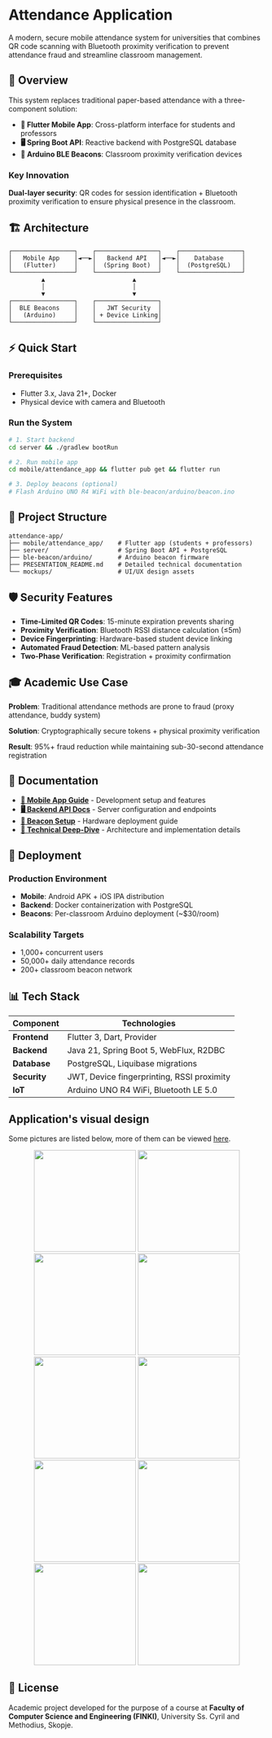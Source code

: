 # Attendance Application

A modern, secure mobile attendance system for universities that combines QR code scanning with Bluetooth proximity verification to prevent attendance
fraud and streamline classroom management.

## 🎯 Overview

This system replaces traditional paper-based attendance with a three-component solution:

- **📱 Flutter Mobile App**: Cross-platform interface for students and professors
- **🖥️ Spring Boot API**: Reactive backend with PostgreSQL database
- **📡 Arduino BLE Beacons**: Classroom proximity verification devices

### Key Innovation

**Dual-layer security**: QR codes for session identification + Bluetooth proximity verification to ensure physical presence in the classroom.

## 🏗️ Architecture

```
┌─────────────────┐    ┌─────────────────┐    ┌─────────────────┐
│   Mobile App    │◄──►│   Backend API   │◄──►│    Database     │
│   (Flutter)     │    │  (Spring Boot)  │    │  (PostgreSQL)   │
└─────────────────┘    └─────────────────┘    └─────────────────┘
         ▲                        ▲
         │                        │
         ▼                        ▼
┌─────────────────┐    ┌─────────────────┐
│  BLE Beacons    │    │   JWT Security  │
│   (Arduino)     │    │ + Device Linking│
└─────────────────┘    └─────────────────┘
```

## ⚡ Quick Start

### Prerequisites

- Flutter 3.x, Java 21+, Docker
- Physical device with camera and Bluetooth

### Run the System

```bash
# 1. Start backend
cd server && ./gradlew bootRun

# 2. Run mobile app  
cd mobile/attendance_app && flutter pub get && flutter run

# 3. Deploy beacons (optional)
# Flash Arduino UNO R4 WiFi with ble-beacon/arduino/beacon.ino
```

## 🔧 Project Structure

```
attendance-app/
├── mobile/attendance_app/    # Flutter app (students + professors)
├── server/                   # Spring Boot API + PostgreSQL
├── ble-beacon/arduino/       # Arduino beacon firmware
├── PRESENTATION_README.md    # Detailed technical documentation
└── mockups/                  # UI/UX design assets
```

## 🛡️ Security Features

- **Time-Limited QR Codes**: 15-minute expiration prevents sharing
- **Proximity Verification**: Bluetooth RSSI distance calculation (≤5m)
- **Device Fingerprinting**: Hardware-based student device linking
- **Automated Fraud Detection**: ML-based pattern analysis
- **Two-Phase Verification**: Registration + proximity confirmation

## 🎓 Academic Use Case

**Problem**: Traditional attendance methods are prone to fraud (proxy attendance, buddy system)

**Solution**: Cryptographically secure tokens + physical proximity verification

**Result**: 95%+ fraud reduction while maintaining sub-30-second attendance registration

## 📖 Documentation

- **[📱 Mobile App Guide](./mobile/attendance_app/README.md)** - Development setup and features
- **[🖥️ Backend API Docs](./server/README.md)** - Server configuration and endpoints
- **[📡 Beacon Setup](./ble-beacon/arduino/README.md)** - Hardware deployment guide
- **[🎯 Technical Deep-Dive](./PRESENTATION_README.md)** - Architecture and implementation details

## 🚀 Deployment

### Production Environment

- **Mobile**: Android APK + iOS IPA distribution
- **Backend**: Docker containerization with PostgreSQL
- **Beacons**: Per-classroom Arduino deployment (~$30/room)

### Scalability Targets

- 1,000+ concurrent users
- 50,000+ daily attendance records
- 200+ classroom beacon network

## 📊 Tech Stack

| Component    | Technologies                               |
|--------------|--------------------------------------------|
| **Frontend** | Flutter 3, Dart, Provider                  |
| **Backend**  | Java 21, Spring Boot 5, WebFlux, R2DBC     |
| **Database** | PostgreSQL, Liquibase migrations           |
| **Security** | JWT, Device fingerprinting, RSSI proximity |
| **IoT**      | Arduino UNO R4 WiFi, Bluetooth LE 5.0      |

## Application's visual design

Some pictures are listed below, more of them can be viewed [here](./mockups/demo).

<p align="center">
    <img src="./mockups/demo/login_screen.jpg" width="200"/>
    <img src="./mockups/demo/student_dashboard.jpg" width="200"/>
    <img src="./mockups/demo/student_dashboard_course_details_not_verified.jpg" width="200"/>
    <img src="./mockups/demo/student_calendar_overview.jpg" width="200"/>
    <img src="./mockups/demo/student_quick_attendance_verification.jpg" width="200"/>
    <img src="./mockups/demo/student_profile.jpg" width="200"/>
    <img src="./mockups/demo/student_profile_language_change.jpg" width="200"/>
    <img src="mockups/demo/student_profile_device_match.jpg" width="200">
    <img src="mockups/demo/professor_dashboard.jpg" width="200">
    <img src="mockups/demo/professor_course_details_overview.jpg" width="200">
</p>

## 📄 License

Academic project developed for the purpose of a course at **Faculty of Computer Science and Engineering (FINKI)**, University Ss. Cyril and Methodius,
Skopje.
